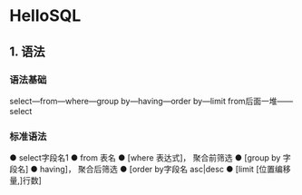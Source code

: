 # HelloSQL

## 1. 语法
### 语法基础
select—from—where—group by—having—order by—limit
from后面一堆——select
### 标准语法
● select字段名1
● from 表名
● [where 表达式]，			聚合前筛选
● [group by 字段名]
● having]，					聚合后筛选
● [order by字段名 asc|desc
● [limit [位置编移量,]行数]
